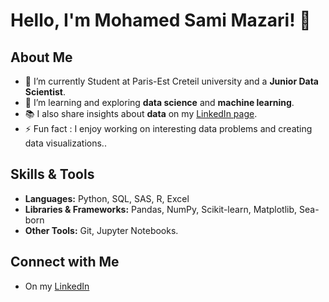 
# Hello, I'm Mohamed Sami Mazari! 👋

## About Me
- 🔭 I’m currently Student at Paris-Est Creteil university and a **Junior Data Scientist**.
- 🌱 I’m learning and exploring **data science** and **machine learning**.
- 📚 I also share insights about **data** on my [LinkedIn page](https://www.linkedin.com/in/mohamed-sami-mazari/).
- ⚡ Fun fact : I enjoy working on interesting data problems and creating data visualizations..

## Skills & Tools
- **Languages:** Python, SQL, SAS, R, Excel
- **Libraries & Frameworks:** Pandas, NumPy, Scikit-learn, Matplotlib, Sea-born
- **Other Tools:** Git, Jupyter Notebooks.

## Connect with Me
- On my [LinkedIn](https://www.linkedin.com/in/mohamed-sami-mazari/)
  


